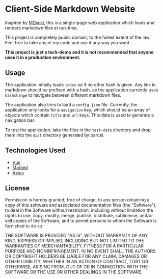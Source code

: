 
Client-Side Markdown Website
============================

Inspired by [MDwiki](http://dynalon.github.io/mdwiki/#!index.md), this is a single-page web application
which loads and renders markdown files at run-time.

This project is completely public domain, to the fullest extent of the law. Feel free to take any of my
code and use it any way you want.

**This project is just a tech-demo and it is not recommended that anyone uses it in a production environment.**


Usage
-----

The application initially loads `index.md` if no other hash is given. Any link in markdown should be prefixed with
a hash, as the application currently uses `hashchange` to navigate between different markdown files.

The application also tries to load a `config.json` file. Currently, the application only looks for a `navigation`
key, which should be an array of objects which contain `title` and `url` keys. This data is used to generate a
navigation bar.

To test the application, take the files in the `test-data` directory and drop them into the `dist` directory
generated by parcel.


Technologies Used
-----------------

* [Vue](https://v3.vuejs.org/)
* [Marked](https://marked.js.org/)
* [Axios](https://axios-http.com/)


License
-------

Permission is hereby granted, free of charge, to any person obtaining a copy of this software and associated documentation files (the "Software"), to deal in the Software without restriction, including without limitation the rights to use, copy, modify, merge, publish, distribute, sublicense, and/or sell copies of the Software, and to permit persons to whom the Software is furnished to do so.

THE SOFTWARE IS PROVIDED "AS IS", WITHOUT WARRANTY OF ANY KIND, EXPRESS OR IMPLIED, INCLUDING BUT NOT LIMITED TO THE WARRANTIES OF MERCHANTABILITY, FITNESS FOR A PARTICULAR PURPOSE AND NONINFRINGEMENT. IN NO EVENT SHALL THE AUTHORS OR COPYRIGHT HOLDERS BE LIABLE FOR ANY CLAIM, DAMAGES OR OTHER LIABILITY, WHETHER IN AN ACTION OF CONTRACT, TORT OR OTHERWISE, ARISING FROM, OUT OF OR IN CONNECTION WITH THE SOFTWARE OR THE USE OR OTHER DEALINGS IN THE SOFTWARE.



